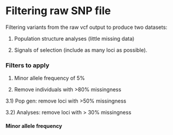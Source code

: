 # Filtering raw SNP file 

Filtering variants from the raw vcf output to produce two datasets: 

1) Population structure analyses (little missing data)

2) Signals of selection (include as many loci as possible). 


### Filters to apply

1) Minor allele frequency of 5% 

2) Remove individuals with >80% missingness

3.1) Pop gen: remove loci with >50% missingness

3.2) Analyses: remove loci with > 30% missingness


#### Minor allele frequency


